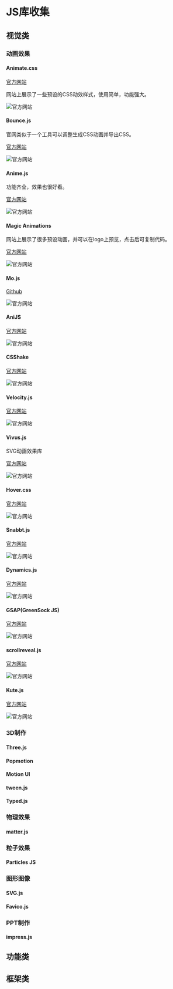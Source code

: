 # JS库收集

## 视觉类

### 动画效果

#### Animate.css

[官方网站](https://daneden.github.io/animate.css/)

网站上展示了一些预设的CSS动效样式，使用简单，功能强大。

![官方网站](/img/lib/1.jpg)

#### Bounce.js

官网类似于一个工具可以调整生成CSS动画并导出CSS。

[官方网站](http://bouncejs.com/)

![官方网站](/img/lib/2.jpg)

#### Anime.js

功能齐全，效果也很好看。

[官方网站](https://animejs.com/)

![官方网站](/img/lib/3.jpg)

#### Magic Animations

网站上展示了很多预设动画，并可以在logo上预览，点击后可复制代码。

[官方网站](https://www.minimamente.com/project/magic/)

![官方网站](/img/lib/4.jpg)

#### Mo.js

[Github](https://github.com/mojs/mojs)

![官方网站](/img/lib/5.jpg)

#### AniJS

[官方网站](http://anijs.github.io/)

![官方网站](/img/lib/6.jpg)

#### CSShake

[官方网站](https://elrumordelaluz.github.io/csshake/)

![官方网站](/img/lib/7.jpg)

#### Velocity.js

[官方网站](http://velocityjs.org/)

![官方网站](/img/lib/8.jpg)

#### Vivus.js

SVG动画效果库

[官方网站](http://maxwellito.github.io/vivus/)

![官方网站](/img/lib/9.jpg)

#### Hover.css

[官方网站](https://ianlunn.github.io/Hover/)

![官方网站](/img/lib/10.jpg)

#### Snabbt.js

[官方网站](http://daniel-lundin.github.io/snabbt.js/)

![官方网站](/img/lib/11.jpg)

#### Dynamics.js

[官方网站](http://dynamicsjs.com/)

![官方网站](/img/lib/12.jpg)

#### GSAP(GreenSock JS)

[官方网站](https://greensock.com/3)

![官方网站](/img/lib/13.jpg)

#### scrollreveal.js

[官方网站](https://scrollrevealjs.org/)

![官方网站](/img/lib/14.jpg)

#### Kute.js

[官方网站](http://thednp.github.io/kute.js/)

![官方网站](/img/lib/15.jpg)

### 3D制作

#### Three.js

#### Popmotion

#### Motion UI

#### tween.js

#### Typed.js

### 物理效果

#### matter.js

### 粒子效果

#### Particles JS

### 图形图像

#### SVG.js

#### Favico.js

### PPT制作

#### impress.js

## 功能类

## 框架类
